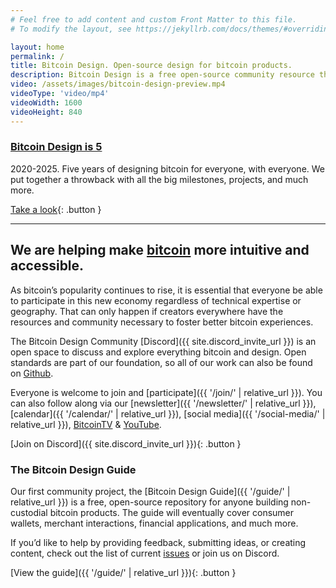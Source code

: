 ```yaml
---
# Feel free to add content and custom Front Matter to this file.
# To modify the layout, see https://jekyllrb.com/docs/themes/#overriding-theme-defaults

layout: home
permalink: /
title: Bitcoin Design. Open-source design for bitcoin products.
description: Bitcoin Design is a free open-source community resource that helps designers and developers working on bitcoin-products to create better experiences, faster.
video: /assets/images/bitcoin-design-preview.mp4
videoType: 'video/mp4'
videoWidth: 1600
videoHeight: 840
---
```


<!--
A temporary insertion to promote the 5-year anniversary.
-->
### [Bitcoin Design is 5](https://five.bitcoin.design)

2020-2025. Five years of designing bitcoin for everyone, with everyone. We put together a throwback with all the big milestones, projects, and much more.

[Take a look](https://five.bitcoin.design){: .button }

---

## We are helping make [bitcoin](https://bitcoin.org) more intuitive and accessible.

As bitcoin’s popularity continues to rise, it is essential that everyone be able to participate in this new economy regardless of technical expertise or geography. That can only happen if creators everywhere have the resources and community necessary to foster better bitcoin experiences.

The Bitcoin Design Community [Discord]({{ site.discord_invite_url }}) is an open space to discuss and explore everything bitcoin and design. Open standards are part of our foundation, so all of our work can also be found on [Github](https://github.com/BitcoinDesign).

Everyone is welcome to join and [participate]({{ '/join/' | relative_url }}). You can also follow along via our [newsletter]({{ '/newsletter/' | relative_url }}), [calendar]({{ '/calendar/' | relative_url }}), [social media]({{ '/social-media/' | relative_url }}), [BitcoinTV](https://bitcointv.com/a/bitcoin_design/video-channels) & [YouTube](https://www.youtube.com/c/BitcoinDesign).

[Join on Discord]({{ site.discord_invite_url }}){: .button }

### The Bitcoin Design Guide

Our first community project, the [Bitcoin Design Guide]({{ '/guide/' | relative_url }}) is a free, open-source repository for anyone building non-custodial bitcoin products. The guide will eventually cover consumer wallets, merchant interactions, financial applications, and much more.

If you’d like to help by providing feedback, submitting ideas, or creating content, check out the list of current [issues](https://github.com/BitcoinDesign/Guide/issues) or join us on Discord.

[View the guide]({{ '/guide/' | relative_url }}){: .button }
